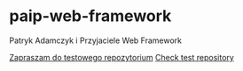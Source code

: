 # paip-web-framework
Patryk Adamczyk i Przyjaciele Web Framework


[Zapraszam do testowego repozytorium](https://github.com/paipweb/paip-web-framework-test)
[Check test repository](https://github.com/paipweb/paip-web-framework-test)